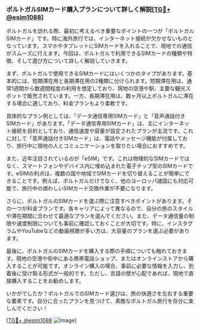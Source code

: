 ### ポルトガルSIMカード購入プランについて詳しく解説[[TG💪+ @esim1088](https://t.me/s/esim1088)]

ポルトガルを訪れる際、最初に考えるべき重要なポイントの一つが「ポルトガルSIMカード」です。特に海外旅行では、インターネット接続が欠かせないものとなっています。スマホやタブレットにSIMカードを入れることで、現地での通信がスムーズに行えます。今回は、ポルトガルで利用できるSIMカードの種類や特徴、そして選び方について詳しく解説していきます。

まず、ポルトガルで使用できるSIMカードにはいくつかのタイプがあります。基本的には、短期滞在用と長期滞在用の2種類に分けられます。短期滞在用は、通常1週間から数週間程度の利用を想定しており、現地の空港や駅、主要な観光スポットで販売されています。一方、長期滞在用は、数ヶ月以上ポルトガルに滞在する場合に適しており、料金プランもより柔軟です。

具体的なプラン例としては、「データ通信専用SIMカード」と「音声通話付きSIMカード」があります。「データ通信専用SIMカード」は、主にインターネット接続を目的としており、通信速度や容量が設定されたプランが主流です。これに対して「音声通話付きSIMカード」は、電話やメッセージ機能が付属しており、旅行中に現地の人とコミュニケーションを取りたい場合におすすめです。

また、近年注目されているのが「eSIM」です。これは物理的なSIMカードではなく、スマートフォンやデバイス内に埋め込まれた電子チップ型のSIMカードです。eSIMの利点は、複数の国や地域でSIMカードを切り替えることが簡単にできることです。例えば、ポルトガルだけでなく、他のヨーロッパ諸国にも対応可能で、旅行中の煩わしいSIMカード交換作業が不要になります。

さらに、ポルトガルのSIMカードを選ぶ際に注意すべきポイントがあります。その一つが料金プランです。各キャリアによって異なるので、自分の旅のスタイルや滞在期間に合わせて最適なプランを選んでください。また、データ通信量の制限や速度制限についても事前に確認しておくことが大切です。特に、インスタグラムやYouTubeなどの動画視聴が多い方は、大容量のプランを選ぶ必要があります。

最後に、ポルトガルのSIMカードを購入する際の手順についても触れておきます。現地の空港や街中にある携帯電話ショップ、またはオンラインストアから購入することが可能です。オンライン購入の場合、事前に必要な情報を入力し、到着後に受け取る形式が一般的です。ただし、言語の壁が心配であれば、現地で直接購入することをお勧めします。

いかがでしたか？ポルトガルでのSIMカード選びは、旅の快適さを左右する重要な要素です。自分に合ったプランを見つけて、素敵なポルトガル旅行を存分に楽しんでください！

[[TG💪+ @esim1088](https://t.me/s/esim1088) ![Image](https://i.postimg.cc/Y0z9fWf4/image.png)]